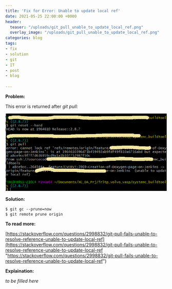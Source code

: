 ```yaml
---
title: 'Fix for Error: Unable to update local ref'
date: 2021-05-25 22:00:00 +0000
header:
  teaser: "/uploads/git_pull_unable_to_update_local_ref.png"
  overlay_image: "/uploads/git_pull_unable_to_update_local_ref.png"
categories: blog
tags:
- fix
- solution
- git
- IT
- post
- blog

---
```

**Problem:**

This error is returned after _git pull:_

![](/uploads/git_pull_unable_to_update_local_ref.png)

**Solution:**

    $ git gc --prune=now
    $ git remote prune origin

**To read more:**

[https://stackoverflow.com/questions/2998832/git-pull-fails-unable-to-resolve-reference-unable-to-update-local-ref](https://stackoverflow.com/questions/2998832/git-pull-fails-unable-to-resolve-reference-unable-to-update-local-ref "https://stackoverflow.com/questions/2998832/git-pull-fails-unable-to-resolve-reference-unable-to-update-local-ref")

**Explaination:**

_to be filled here_